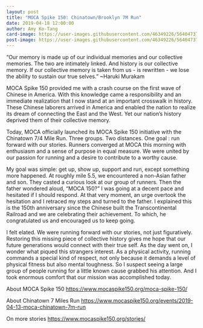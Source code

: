 ```yaml
---
layout: post
title: "MOCA Spike 150: Chinatown/Brooklyn 7M Run"
date: 2019-04-18 12:00:00
author: Amy Ko-Tang
card-image: https://user-images.githubusercontent.com/46349226/56404737-4a8cac80-6236-11e9-815b-9ad4d7bc52df.JPG
post-image: https://user-images.githubusercontent.com/46349226/56404737-4a8cac80-6236-11e9-815b-9ad4d7bc52df.JPG
---
```

“Our memory is made up of our individual memories and our collective memories. The two are intimately linked. And history is our collective memory. If our collective memory is taken from us - is rewritten - we lose the ability to sustain our true selves.” ~Haruki Murakam

MOCA Spike 150 provided me with a crash course on the first wave of Chinese in America. With this knowledge came a responsibility and an immediate realization that I now stand at an important crosswalk in history.  These Chinese laborers arrived in America and enabled the nation to realize its dream of connecting the East and the West.  Yet our nation’s history deprived them of their collective memory.  
<!--more-->
Today, MOCA officially launched its MOCA Spike 150 initiative with the Chinatown 7/4 Mile Run. Three groups.  Two distances.  One goal :  run forward with our stories.  Runners converged at MOCA this morning with enthusiasm and a sense of purpose in equal measure.  We were united by our passion for running and a desire to contribute to a worthy cause. 

My goal was simple:  get up, show up, support and run, except something more happened.  At roughly mile 5.5, we encountered a non-Asian father and son.  They casted a curious look at our group of runners.  Then the father wondered aloud, “MOCA 150?”  I was going at a decent pace and hesitated if I should respond.  At that very moment, an urge overtook the hesitation and I retraced my steps and turned to the father.  I explained this is the 150th anniversary since the Chinese built the Transcontinental Railroad and we are celebrating their achievement.  To which, he congratulated us and encouraged us to keep going.  

I felt elated.  We were running forward with our stories, not just figuratively.  Restoring this missing piece of collective history gives me hope that our future generations would connect with their true self.  As the day went on, I wonder what piqued this strangers interest.  As a physical activity, running commands a special kind of respect, not only because it demands a level of physical fitness but also mental toughness.  So I suspect seeing a large group of people running for a little known cause grabbed his attention.  And I took enormous comfort that our mission was accomplished today.  

About MOCA Spike 150
https://www.mocaspike150.org/moca-spike-150/ 

About Chinatown 7 Miles Run
https://www.mocaspike150.org/events/2019-04-13-moca-chinatown-7m-run

On more stories 
https://www.mocaspike150.org/stories/
